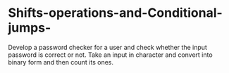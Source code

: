 # Shifts-operations-and-Conditional-jumps-
Develop a password checker for a user and check whether the input password is correct or not. Take an input in character and convert into binary form and then count its ones.
